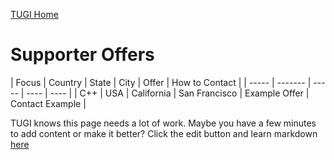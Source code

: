 ﻿[TUGI Home](https://tugi.io "TUGI Home Page")

# Supporter Offers

| Focus | Country | State | City | Offer | How to Contact |
| ----- | ------- | ----- | ---- | ---- |
| C++ | USA | California | San Francisco | Example Offer | Contact Example |

TUGI knows this page needs a lot of work. Maybe you have a few minutes to add content or make it better? Click the edit button and learn markdown [here](https://github.com/adam-p/markdown-here/wiki/Markdown-Cheatsheet#tables)